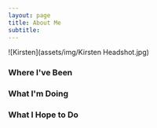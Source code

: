 ```yaml
---
layout: page
title: About Me
subtitle: 
---
```


![Kirsten](assets/img/Kirsten Headshot.jpg)

### Where I've Been

### What I'm Doing

### What I Hope to Do
